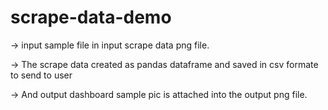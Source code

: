 # scrape-data-demo
  -> input sample file in input scrape data png file.
  
  -> The scrape data created as pandas dataframe and saved in csv formate to send to user
  
  -> And output dashboard sample pic is attached into the output png file.
